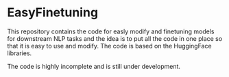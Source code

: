 # EasyFinetuning
This repository contains the code for easly modify and finetuning models for downstream NLP tasks and the idea is to put all the code in one place so that it is easy to use and modify. The code is based on the HuggingFace libraries.

The code is highly incomplete and is still under development. 


